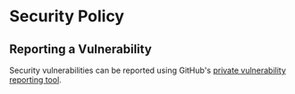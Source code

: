 # Security Policy

## Reporting a Vulnerability

Security vulnerabilities can be reported using GitHub's [private vulnerability reporting tool](https://github.com/fformica/gosaml2/security/advisories/new).
